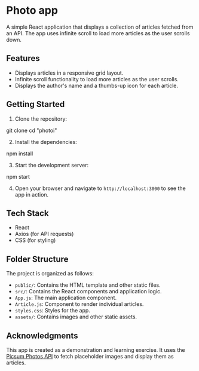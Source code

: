 # Photo app

A simple React application that displays a collection of articles fetched from an API. The app uses infinite scroll to load more articles as the user scrolls down.

## Features

- Displays articles in a responsive grid layout.
- Infinite scroll functionality to load more articles as the user scrolls.
- Displays the author's name and a thumbs-up icon for each article.

## Getting Started

1. Clone the repository:

git clone <repository-url>
cd "photoi"

2. Install the dependencies:

npm install

3. Start the development server:

npm start

4. Open your browser and navigate to `http://localhost:3000` to see the app in action.

## Tech Stack

- React
- Axios (for API requests)
- CSS (for styling)

## Folder Structure

The project is organized as follows:

- `public/`: Contains the HTML template and other static files.
- `src/`: Contains the React components and application logic.
- `App.js`: The main application component.
- `Article.js`: Component to render individual articles.
- `styles.css`: Styles for the app.
- `assets/`: Contains images and other static assets.

## Acknowledgments

This app is created as a demonstration and learning exercise. It uses the [Picsum Photos API](https://picsum.photos/) to fetch placeholder images and display them as articles.